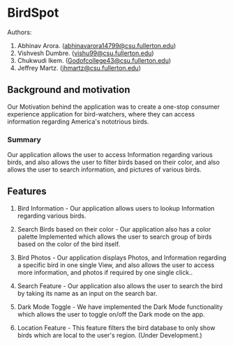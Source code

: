 # BirdSpot

Authors:

1. Abhinav Arora. (abhinavarora14799@csu.fullerton.edu)
2. Vishvesh Dumbre. (vishu99@csu.fullerton.edu)
3. Chukwudi Ikem. (Godofcollege43@csu.fullerton.edu)
4. Jeffrey Martz. (jhmartz@csu.fullerton.edu)

## Background and motivation

Our Motivation behind the application was to create a one-stop consumer experience application for bird-watchers, where they can access information regarding America's nototrious birds.

### Summary

Our application allows the user to access Information regarding various birds, and also allows the user to filter birds based on their color, and also allows the user to search information, and pictures of various birds.

## Features

1. Bird Information - Our application allows users to lookup Information regarding various birds.
2. Search Birds based on their color - Our application also has a color palette Implemented which allows the user to search group of birds based on the color of the bird itself.
3. Bird Photos - Our application displays Photos, and Information regarding a specific bird in one single View, and also allows the user to access more information, and photos if required by one single click..
4. Search Feature - Our application also allows the user to search the bird by taking its name as an input on the search bar.

5. Dark Mode Toggle - We have implemented the Dark Mode functionality which allows the user to toggle on/off the Dark mode on the app.

6. Location Feature - This feature filters the bird database to only show birds which are local to the user's region. (Under Development.)

